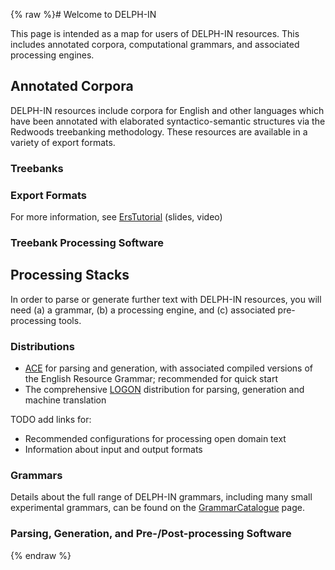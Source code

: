 {% raw %}# Welcome to DELPH-IN

This page is intended as a map for users of DELPH-IN resources. This
includes annotated corpora, computational grammars, and associated
processing engines.

## Annotated Corpora

DELPH-IN resources include corpora for English and other languages which
have been annotated with elaborated syntactico-semantic structures via
the Redwoods treebanking methodology. These resources are available in a
variety of export formats.

### Treebanks

### Export Formats

For more information, see [ErsTutorial](https://blog.inductorsoftware.com/docsproto/howto/ErsTutorial) (slides, video)

### Treebank Processing Software

## Processing Stacks

In order to parse or generate further text with DELPH-IN resources, you
will need (a) a grammar, (b) a processing engine, and (c) associated
pre-processing tools.

### Distributions

- [ACE](http://sweaglesw.org/linguistics/ace/) for parsing and
generation, with associated compiled versions of the English
Resource Grammar; recommended for quick start
- The comprehensive [LOGON](https://blog.inductorsoftware.com/docsproto/tools/LogonInstallation) distribution for
parsing, generation and machine translation

TODO add links for:

- Recommended configurations for processing open domain text
- Information about input and output formats

### Grammars

Details about the full range of DELPH-IN grammars, including many small
experimental grammars, can be found on the
[GrammarCatalogue](https://blog.inductorsoftware.com/docsproto/grammars/GrammarCatalogue) page.

### Parsing, Generation, and Pre-/Post-processing Software
<update date omitted for speed>{% endraw %}